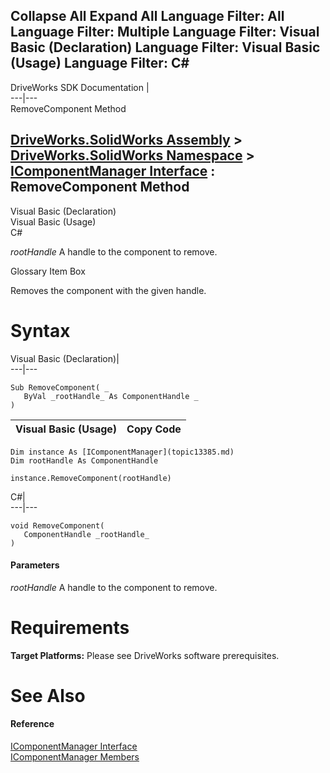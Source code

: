        

 Collapse All Expand All  Language Filter: All  Language Filter: Multiple  Language Filter: Visual Basic (Declaration) Language Filter: Visual Basic (Usage) Language Filter: C#  
---  
DriveWorks SDK Documentation  |   
---|---  
RemoveComponent Method   
  
[DriveWorks.SolidWorks Assembly](topic13342.md) > [DriveWorks.SolidWorks Namespace](topic13345.md) > [IComponentManager Interface](topic13385.md) : RemoveComponent Method  
---  
  
Visual Basic (Declaration)    
Visual Basic (Usage)    
C# 

_rootHandle_
    A handle to the component to remove.

Glossary Item Box

Removes the component with the given handle. 

# Syntax

Visual Basic (Declaration)|   
---|---  
      
    
    Sub RemoveComponent( _
       ByVal _rootHandle_ As ComponentHandle _
    )   
  
Visual Basic (Usage)| Copy Code  
---|---  
      
    
    Dim instance As [IComponentManager](topic13385.md)
    Dim rootHandle As ComponentHandle
     
    instance.RemoveComponent(rootHandle)  
  
C#|   
---|---  
      
    
    void RemoveComponent( 
       ComponentHandle _rootHandle_
    )  
  
#### Parameters

 _rootHandle_
    A handle to the component to remove.

# Requirements

**Target Platforms:** Please see DriveWorks software prerequisites.

# See Also

#### Reference

[IComponentManager Interface](topic13385.md)   
[IComponentManager Members](topic13386.md)


